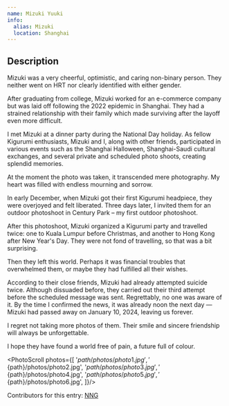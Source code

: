 ```yaml
---
name: Mizuki Yuuki
info:
  alias: Mizuki
  location: Shanghai
---
```


## Description

Mizuki was a very cheerful, optimistic, and caring non-binary person.
They neither went on HRT nor clearly identified with either gender.

After graduating from college, Mizuki worked for an e-commerce company but was laid off following the 2022 epidemic in Shanghai.
They had a strained relationship with their family which made surviving after the layoff even more difficult.

I met Mizuki at a dinner party during the National Day holiday.
As fellow Kigurumi enthusiasts, Mizuki and I, along with other friends, participated in various events such as the Shanghai Halloween, Shanghai-Saudi cultural exchanges, and several private and scheduled photo shoots, creating splendid memories.

At the moment the photo was taken, it transcended mere photography.
My heart was filled with endless mourning and sorrow.

In early December, when Mizuki got their first Kigurumi headpiece, they were overjoyed and felt liberated.
Three days later, I invited them for an outdoor photoshoot in Century Park – my first outdoor photoshoot.

After this photoshoot, Mizuki organized a Kigurumi party and travelled twice: one to Kuala Lumpur before Christmas, and another to Hong Kong after New Year's Day.
They were not fond of travelling, so that was a bit surprising.

Then they left this world.
Perhaps it was financial troubles that overwhelmed them, or maybe they had fulfilled all their wishes.

According to their close friends, Mizuki had already attempted suicide twice. Although dissuaded before, they carried out their third attempt before the scheduled message was sent.
Regrettably, no one was aware of it.
By the time I confirmed the news, it was already noon the next day — Mizuki had passed away on January 10, 2024, leaving us forever.

I regret not taking more photos of them.
Their smile and sincere friendship will always be unforgettable.

I hope they have found a world free of pain, a future full of colour.

<PhotoScroll photos={[ '${path}/photos/photo1.jpg', '${path}/photos/photo2.jpg', '${path}/photos/photo3.jpg', '${path}/photos/photo4.jpg', '${path}/photos/photo5.jpg', '${path}/photos/photo6.jpg', ]}/>

Contributors for this entry: [NNG](https://twitter.com/NNGnoMKT)
